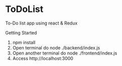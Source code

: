 # ToDoList
To-Do list app using react &amp; Redux


Getting Started

1. npm install
2. Open terminal do node ./backend/index.js
3. Open another terminal do node ./frontend/index.js
4. Access http://localhost:3000
